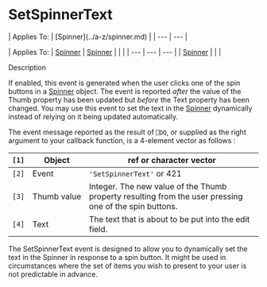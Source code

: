 




<h1 class="heading"><span class="name">SetSpinnerText</span></h1>
| Applies To: | [Spinner](../a-z/spinner.md) |
| --- | ---  |

| Applies To: | [Spinner](../a-z/spinner.md) | [Spinner](../a-z/spinner.md) |  |  |
| --- | --- | ---  |
| [Spinner](../a-z/spinner.md) |  |  |


Description


If enabled, this event is generated when the user clicks one of the spin buttons in a [Spinner](../a-z/spinner.md) object. The event is reported *after* the value of the Thumb property has been updated but *before* the Text property has been changed. You may use this event to set the text in the [Spinner](../a-z/spinner.md) dynamically instead of relying on it being updated automatically.


The event message reported as the result of `⎕DQ`, or supplied as the right argument to your callback function, is a 4-element vector as follows :

| `[1]` | Object | ref or character vector |
| --- | --- | ---  |
| `[2]` | Event | `'SetSpinnerText'` or 421 |
| `[3]` | Thumb value | Integer. The new value of the Thumb property resulting from the user pressing one of the spin buttons. |
| `[4]` | Text | The text that is about to be put into the edit field. |


The SetSpinnerText event is designed to allow you to dynamically set the text in the Spinner in response to a spin button. It might be used in circumstances where the set of items you wish to present to your user is not predictable in advance.



